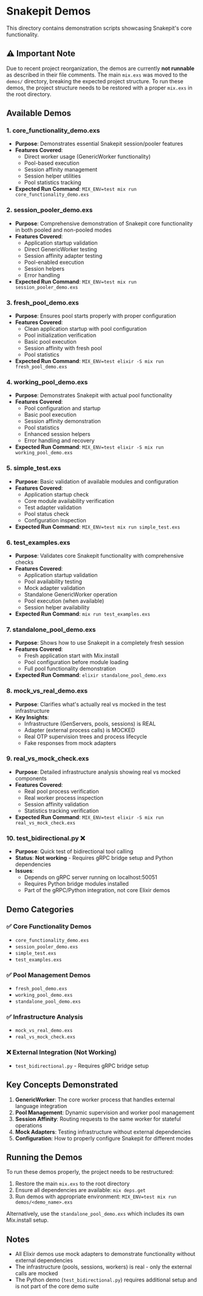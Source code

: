 # Snakepit Demos

This directory contains demonstration scripts showcasing Snakepit's core functionality.

## ⚠️ Important Note

Due to recent project reorganization, the demos are currently **not runnable** as described in their file comments. The main `mix.exs` was moved to the `demos/` directory, breaking the expected project structure. To run these demos, the project structure needs to be restored with a proper `mix.exs` in the root directory.

## Available Demos

### 1. **core_functionality_demo.exs**
- **Purpose**: Demonstrates essential Snakepit session/pooler features
- **Features Covered**:
  - Direct worker usage (GenericWorker functionality)
  - Pool-based execution
  - Session affinity management
  - Session helper utilities
  - Pool statistics tracking
- **Expected Run Command**: `MIX_ENV=test mix run core_functionality_demo.exs`

### 2. **session_pooler_demo.exs**
- **Purpose**: Comprehensive demonstration of Snakepit core functionality in both pooled and non-pooled modes
- **Features Covered**:
  - Application startup validation
  - Direct GenericWorker testing
  - Session affinity adapter testing
  - Pool-enabled execution
  - Session helpers
  - Error handling
- **Expected Run Command**: `MIX_ENV=test mix run session_pooler_demo.exs`

### 3. **fresh_pool_demo.exs**
- **Purpose**: Ensures pool starts properly with proper configuration
- **Features Covered**:
  - Clean application startup with pool configuration
  - Pool initialization verification
  - Basic pool execution
  - Session affinity with fresh pool
  - Pool statistics
- **Expected Run Command**: `MIX_ENV=test elixir -S mix run fresh_pool_demo.exs`

### 4. **working_pool_demo.exs**
- **Purpose**: Demonstrates Snakepit with actual pool functionality
- **Features Covered**:
  - Pool configuration and startup
  - Basic pool execution
  - Session affinity demonstration
  - Pool statistics
  - Enhanced session helpers
  - Error handling and recovery
- **Expected Run Command**: `MIX_ENV=test elixir -S mix run working_pool_demo.exs`

### 5. **simple_test.exs**
- **Purpose**: Basic validation of available modules and configuration
- **Features Covered**:
  - Application startup check
  - Core module availability verification
  - Test adapter validation
  - Pool status check
  - Configuration inspection
- **Expected Run Command**: `MIX_ENV=test mix run simple_test.exs`

### 6. **test_examples.exs**
- **Purpose**: Validates core Snakepit functionality with comprehensive checks
- **Features Covered**:
  - Application startup validation
  - Pool availability testing
  - Mock adapter validation
  - Standalone GenericWorker operation
  - Pool execution (when available)
  - Session helper availability
- **Expected Run Command**: `mix run test_examples.exs`

### 7. **standalone_pool_demo.exs**
- **Purpose**: Shows how to use Snakepit in a completely fresh session
- **Features Covered**:
  - Fresh application start with Mix.install
  - Pool configuration before module loading
  - Full pool functionality demonstration
- **Expected Run Command**: `elixir standalone_pool_demo.exs`

### 8. **mock_vs_real_demo.exs**
- **Purpose**: Clarifies what's actually real vs mocked in the test infrastructure
- **Key Insights**:
  - Infrastructure (GenServers, pools, sessions) is REAL
  - Adapter (external process calls) is MOCKED
  - Real OTP supervision trees and process lifecycle
  - Fake responses from mock adapters

### 9. **real_vs_mock_check.exs**
- **Purpose**: Detailed infrastructure analysis showing real vs mocked components
- **Features Covered**:
  - Real pool process verification
  - Real worker process inspection
  - Session affinity validation
  - Statistics tracking verification
- **Expected Run Command**: `MIX_ENV=test elixir -S mix run real_vs_mock_check.exs`

### 10. **test_bidirectional.py** ❌
- **Purpose**: Quick test of bidirectional tool calling
- **Status**: **Not working** - Requires gRPC bridge setup and Python dependencies
- **Issues**:
  - Depends on gRPC server running on localhost:50051
  - Requires Python bridge modules installed
  - Part of the gRPC/Python integration, not core Elixir demos

## Demo Categories

### ✅ Core Functionality Demos
- `core_functionality_demo.exs`
- `session_pooler_demo.exs`
- `simple_test.exs`
- `test_examples.exs`

### ✅ Pool Management Demos
- `fresh_pool_demo.exs`
- `working_pool_demo.exs`
- `standalone_pool_demo.exs`

### ✅ Infrastructure Analysis
- `mock_vs_real_demo.exs`
- `real_vs_mock_check.exs`

### ❌ External Integration (Not Working)
- `test_bidirectional.py` - Requires gRPC bridge setup

## Key Concepts Demonstrated

1. **GenericWorker**: The core worker process that handles external language integration
2. **Pool Management**: Dynamic supervision and worker pool management
3. **Session Affinity**: Routing requests to the same worker for stateful operations
4. **Mock Adapters**: Testing infrastructure without external dependencies
5. **Configuration**: How to properly configure Snakepit for different modes

## Running the Demos

To run these demos properly, the project needs to be restructured:

1. Restore the main `mix.exs` to the root directory
2. Ensure all dependencies are available: `mix deps.get`
3. Run demos with appropriate environment: `MIX_ENV=test mix run demos/<demo_name>.exs`

Alternatively, use the `standalone_pool_demo.exs` which includes its own Mix.install setup.

## Notes

- All Elixir demos use mock adapters to demonstrate functionality without external dependencies
- The infrastructure (pools, sessions, workers) is real - only the external calls are mocked
- The Python demo (`test_bidirectional.py`) requires additional setup and is not part of the core demo suite
